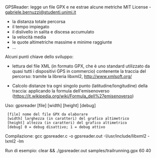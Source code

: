 GPSReader: legge un file GPX e ne estrae alcune metriche
MIT License - gabriele.bernuzzi@studenti.unimi.it

- la distanza totale percorsa
- il tempo impiegato
- il dislivello in salita e discesa accumulato
- la velocità media
- le quote altimetriche massime e minime raggiunte
- ...

Alcuni punti chiave dello sviluppo:

- lettura del file XML (in formato GPX, che è uno standard utilizzato da quasi tutti i dispositivi GPS in commercio)
contenente la traccia del percorso: tramite la libreria libxml2, http://www.xmlsoft.org/

- Calcolo distanze tra ogni singolo punto (latitudine/longitudine) della traccia: applicando la formula dell'emisenoverso 
(https://it.wikipedia.org/wiki/Formula_dell%27emisenoverso)

Uso: gpsreader [file] [width] [height] [debug]
     
     [file] nome del file GPX da elaborare
     [width] larghezza (in caratteri) del grafico altimetrico
     [height] altezza (in caratteri) del grafico altimetrico
     [debug] 0 = debug disattivo; 1 = debug attivo

Compilazione:
gcc gpsreader.c -o gpsreader.out -I/usr/include/libxml2 -lxml2 -lm

Run di esempio:
clear && ./gpsreader.out samples/trailrunning.gpx 60 40
